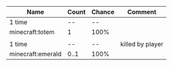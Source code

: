 | Name              | Count | Chance | Comment          |
| ----------------- | ----- | ------ | ---------------- |
| 1 time            |    -- |     -- |                  |
| minecraft:totem   |     1 |   100% |                  |
|                   |       |        |                  |
| 1 time            |    -- |     -- | killed by player |
| minecraft:emerald |  0..1 |   100% |                  |